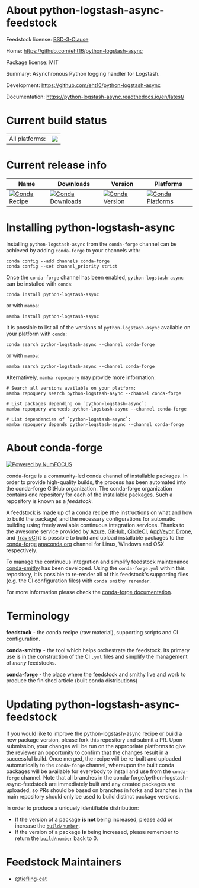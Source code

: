 About python-logstash-async-feedstock
=====================================

Feedstock license: [BSD-3-Clause](https://github.com/conda-forge/python-logstash-async-feedstock/blob/main/LICENSE.txt)

Home: https://github.com/eht16/python-logstash-async

Package license: MIT

Summary: Asynchronous Python logging handler for Logstash.

Development: https://github.com/eht16/python-logstash-async

Documentation: https://python-logstash-async.readthedocs.io/en/latest/

Current build status
====================


<table><tr><td>All platforms:</td>
    <td>
      <a href="https://dev.azure.com/conda-forge/feedstock-builds/_build/latest?definitionId=15018&branchName=main">
        <img src="https://dev.azure.com/conda-forge/feedstock-builds/_apis/build/status/python-logstash-async-feedstock?branchName=main">
      </a>
    </td>
  </tr>
</table>

Current release info
====================

| Name | Downloads | Version | Platforms |
| --- | --- | --- | --- |
| [![Conda Recipe](https://img.shields.io/badge/recipe-python--logstash--async-green.svg)](https://anaconda.org/conda-forge/python-logstash-async) | [![Conda Downloads](https://img.shields.io/conda/dn/conda-forge/python-logstash-async.svg)](https://anaconda.org/conda-forge/python-logstash-async) | [![Conda Version](https://img.shields.io/conda/vn/conda-forge/python-logstash-async.svg)](https://anaconda.org/conda-forge/python-logstash-async) | [![Conda Platforms](https://img.shields.io/conda/pn/conda-forge/python-logstash-async.svg)](https://anaconda.org/conda-forge/python-logstash-async) |

Installing python-logstash-async
================================

Installing `python-logstash-async` from the `conda-forge` channel can be achieved by adding `conda-forge` to your channels with:

```
conda config --add channels conda-forge
conda config --set channel_priority strict
```

Once the `conda-forge` channel has been enabled, `python-logstash-async` can be installed with `conda`:

```
conda install python-logstash-async
```

or with `mamba`:

```
mamba install python-logstash-async
```

It is possible to list all of the versions of `python-logstash-async` available on your platform with `conda`:

```
conda search python-logstash-async --channel conda-forge
```

or with `mamba`:

```
mamba search python-logstash-async --channel conda-forge
```

Alternatively, `mamba repoquery` may provide more information:

```
# Search all versions available on your platform:
mamba repoquery search python-logstash-async --channel conda-forge

# List packages depending on `python-logstash-async`:
mamba repoquery whoneeds python-logstash-async --channel conda-forge

# List dependencies of `python-logstash-async`:
mamba repoquery depends python-logstash-async --channel conda-forge
```


About conda-forge
=================

[![Powered by
NumFOCUS](https://img.shields.io/badge/powered%20by-NumFOCUS-orange.svg?style=flat&colorA=E1523D&colorB=007D8A)](https://numfocus.org)

conda-forge is a community-led conda channel of installable packages.
In order to provide high-quality builds, the process has been automated into the
conda-forge GitHub organization. The conda-forge organization contains one repository
for each of the installable packages. Such a repository is known as a *feedstock*.

A feedstock is made up of a conda recipe (the instructions on what and how to build
the package) and the necessary configurations for automatic building using freely
available continuous integration services. Thanks to the awesome service provided by
[Azure](https://azure.microsoft.com/en-us/services/devops/), [GitHub](https://github.com/),
[CircleCI](https://circleci.com/), [AppVeyor](https://www.appveyor.com/),
[Drone](https://cloud.drone.io/welcome), and [TravisCI](https://travis-ci.com/)
it is possible to build and upload installable packages to the
[conda-forge](https://anaconda.org/conda-forge) [anaconda.org](https://anaconda.org/)
channel for Linux, Windows and OSX respectively.

To manage the continuous integration and simplify feedstock maintenance
[conda-smithy](https://github.com/conda-forge/conda-smithy) has been developed.
Using the ``conda-forge.yml`` within this repository, it is possible to re-render all of
this feedstock's supporting files (e.g. the CI configuration files) with ``conda smithy rerender``.

For more information please check the [conda-forge documentation](https://conda-forge.org/docs/).

Terminology
===========

**feedstock** - the conda recipe (raw material), supporting scripts and CI configuration.

**conda-smithy** - the tool which helps orchestrate the feedstock.
                   Its primary use is in the construction of the CI ``.yml`` files
                   and simplify the management of *many* feedstocks.

**conda-forge** - the place where the feedstock and smithy live and work to
                  produce the finished article (built conda distributions)


Updating python-logstash-async-feedstock
========================================

If you would like to improve the python-logstash-async recipe or build a new
package version, please fork this repository and submit a PR. Upon submission,
your changes will be run on the appropriate platforms to give the reviewer an
opportunity to confirm that the changes result in a successful build. Once
merged, the recipe will be re-built and uploaded automatically to the
`conda-forge` channel, whereupon the built conda packages will be available for
everybody to install and use from the `conda-forge` channel.
Note that all branches in the conda-forge/python-logstash-async-feedstock are
immediately built and any created packages are uploaded, so PRs should be based
on branches in forks and branches in the main repository should only be used to
build distinct package versions.

In order to produce a uniquely identifiable distribution:
 * If the version of a package **is not** being increased, please add or increase
   the [``build/number``](https://docs.conda.io/projects/conda-build/en/latest/resources/define-metadata.html#build-number-and-string).
 * If the version of a package **is** being increased, please remember to return
   the [``build/number``](https://docs.conda.io/projects/conda-build/en/latest/resources/define-metadata.html#build-number-and-string)
   back to 0.

Feedstock Maintainers
=====================

* [@tiefling-cat](https://github.com/tiefling-cat/)

